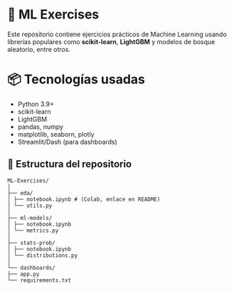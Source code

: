 # 🧠 ML Exercises

Este repositorio contiene ejercicios prácticos de Machine Learning usando librerías populares como **scikit-learn**, **LightGBM** y modelos de bosque aleatorio, entre otros.


# 📦 Tecnologías usadas

- Python 3.9+
- scikit-learn
- LightGBM
- pandas, numpy
- matplotlib, seaborn, plotly
- Streamlit/Dash (para dashboards)

## 📂 Estructura del repositorio
```
ML-Exercises/
│
├── eda/
│ ├── notebook.ipynb # (Colab, enlace en README)
│ └── utils.py 
│
├── ml-models/
│ ├── notebook.ipynb
│ └── metrics.py
│
├── stats-prob/
│ ├── notebook.ipynb
│ └── distributions.py
│
└── dashboards/
├── app.py
└── requirements.txt
```

